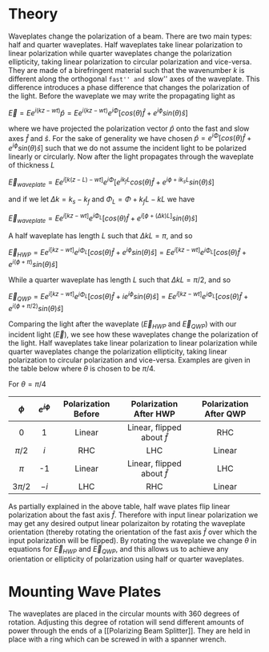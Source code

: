 # Theory
Waveplates change the polarization of a beam. There are two main types: half and quarter waveplates. Half waveplates take linear polarization to linear polarization while quarter waveplates change the polarization ellipticity, taking linear polarization to circular polarization and vice-versa. They are made of a birefringent material such that the wavenumber $k$ is different along the orthogonal ``fast'' and ``slow'' axes of the waveplate. This difference introduces a phase difference that changes the polarization of the light. Before the waveplate we may write the propagating light as

$\vec{E} = Ee^{i(kz-wt)}\hat{p} = Ee^{i(kz-wt)}e^{i\Phi}[cos(\theta)\hat{f} + e^{i\phi}sin(\theta)\hat{s}]$

where we have projected the polarization vector $\hat{p}$ onto the fast and slow axes $\hat{f}$ and $\hat{s}$. For the sake of generality we have chosen $\hat{p}=e^{i\Phi}[cos(\theta)\hat{f} + e^{i\phi}sin(\theta)\hat{s}]$ such that we do not assume the incident light to be polarized linearly or circularly. Now after the light propagates through the waveplate of thickness $L$

$\vec{E}_{waveplate} = Ee^{i[k(z-L)-wt]}e^{i\Phi}[e^{ik_fL}cos(\theta)\hat{f} + e^{i\phi+ik_sL}sin(\theta)\hat{s}]$

and if we let $\Delta k = k_s-k_f$ and $\Phi_L = \Phi+k_fL-kL$ we have

$\vec{E}_{waveplate} = Ee^{i[kz-wt]}e^{i\Phi_L}[cos(\theta)\hat{f} + e^{i[\phi+(\Delta k)L]}sin(\theta)\hat{s}]$

A half waveplate has length $L$ such that $\Delta kL = \pi$, and so

$\vec{E}_{HWP} = Ee^{i[kz-wt]}e^{i\Phi_L}[cos(\theta)\hat{f} + e^{i\phi}sin(\theta)\hat{s}]= Ee^{i[kz-wt]}e^{i\Phi_L}[cos(\theta)\hat{f} + e^{i(\phi+\pi)}sin(\theta)\hat{s}]$

While a quarter waveplate has length $L$ such that $\Delta kL = \pi/2$, and so

$\vec{E}_{QWP} = Ee^{i[kz-wt]}e^{i\Phi_L}[cos(\theta)\hat{f} +i e^{i\phi}sin(\theta)\hat{s}] = Ee^{i[kz-wt]}e^{i\Phi_L}[cos(\theta)\hat{f} +e^{i(\phi+\pi/2)}sin(\theta)\hat{s}]$

Comparing the light after the waveplate ($\vec{E}_{HWP}$ and $\vec{E}_{QWP}$) with our incident light ($\vec{E}$), we see how these waveplates change the polarization of the light. Half waveplates take linear polarization to linear polarization while quarter waveplates change the polarization ellipticity, taking linear polarization to circular polarization and vice-versa. Examples are given in the table below where $\theta$ is chosen to be $\pi/4$.

For $\theta = \pi/4$

|$\phi$ | $e^{i\phi}$ | Polarization Before | Polarization After HWP | Polarization After QWP|
|:-:|:--:|:------------------:|:----------------------:|:------------------:|
|0 | 1 | Linear | Linear, flipped about $\hat{f}$ | RHC|
|$\pi/2$ | $i$ | RHC | LHC | Linear|
|$\pi$ | -1 | Linear | Linear, flipped about $\hat{f}$ | LHC|
|$3\pi/2$ | $-i$ | LHC | RHC | Linear|

As partially explained in the above table, half wave plates flip linear polarization about the fast axis $\hat{f}$. Therefore with input linear polarization we may get any desired output linear polarizaiton by rotating the waveplate orientation (thereby rotating the orientation of the fast axis $\hat{f}$ over which the input polarization will be flipped). By rotating the waveplate we change $\theta$ in equations for $\vec{E}_{HWP}$ and $\vec{E}_{QWP}$, and this allows us to achieve any orientation or ellipticity of polarization using half or quarter waveplates.

# Mounting Wave Plates
The waveplates are placed in the circular mounts with 360 degrees of rotation. Adjusting this degree of rotation will send different amounts of power through the ends of a [[Polarizing Beam Splitter]]. They are held in place with a ring which can be screwed in with a spanner wrench. 